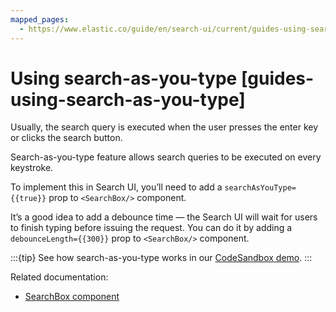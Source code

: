 ```yaml
---
mapped_pages:
  - https://www.elastic.co/guide/en/search-ui/current/guides-using-search-as-you-type.html
---
```


# Using search-as-you-type [guides-using-search-as-you-type]

Usually, the search query is executed when the user presses the enter key or clicks the search button.

Search-as-you-type feature allows search queries to be executed on every keystroke.

To implement this in Search UI, you’ll need to add a `searchAsYouType={{true}}` prop to `<SearchBox/>` component.

It’s a good idea to add a debounce time — the Search UI will wait for users to finish typing before issuing the request. You can do it by adding a `debounceLength={{300}}` prop to `<SearchBox/>` component.

:::{tip}
See how search-as-you-type works in our [CodeSandbox demo](https://codesandbox.io/embed/github/elastic/search-ui/tree/main/examples/sandbox?autoresize=1&fontsize=12&initialpath=%2Fsearch-as-you-type&module=%2Fsrc%2Fpages%2Fsearch-as-you-type%2Findex.js).
:::

Related documentation:

* [SearchBox component](/reference/api-react-components-search-box.md)

